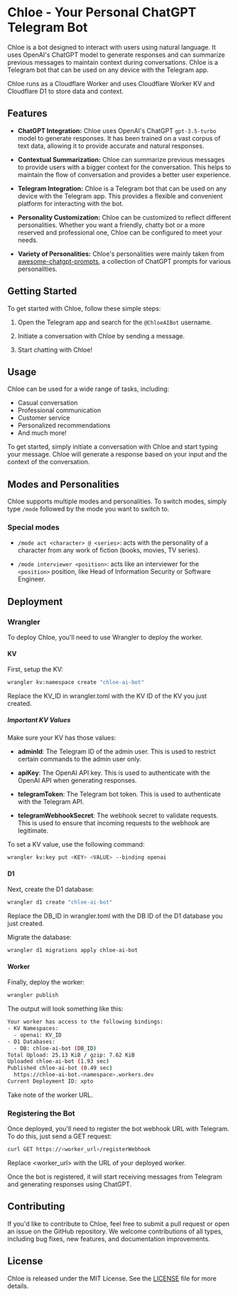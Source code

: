 # Chloe - Your Personal ChatGPT Telegram Bot

Chloe is a bot designed to interact with users using natural language. It uses OpenAI's ChatGPT model to generate
responses and can summarize previous messages to maintain context during conversations. Chloe is a Telegram bot that can
be used on any device with the Telegram app.

Chloe runs as a Cloudflare Worker and uses Cloudflare Worker KV and Cloudflare D1 to store data and context.

## Features

- **ChatGPT Integration:** Chloe uses OpenAI's ChatGPT `gpt-3.5-turbo` model to generate responses. It has been trained
  on a vast corpus of text data, allowing it to provide accurate and natural responses.

- **Contextual Summarization:** Chloe can summarize previous messages to provide users with a bigger context for the
  conversation. This helps to maintain the flow of conversation and provides a better user experience.

- **Telegram Integration:** Chloe is a Telegram bot that can be used on any device with the Telegram app. This provides
  a flexible and convenient platform for interacting with the bot.

- **Personality Customization:** Chloe can be customized to reflect different personalities. Whether you want a
  friendly, chatty bot or a more reserved and professional one, Chloe can be configured to meet your needs.

- **Variety of Personalities:** Chloe's personalities were mainly taken
  from [awesome-chatgpt-prompts](https://github.com/f/awesome-chatgpt-prompts), a collection of ChatGPT prompts for
  various personalities.

## Getting Started

To get started with Chloe, follow these simple steps:

1. Open the Telegram app and search for the `@ChloeAIBot` username.

2. Initiate a conversation with Chloe by sending a message.

3. Start chatting with Chloe!

## Usage

Chloe can be used for a wide range of tasks, including:

- Casual conversation
- Professional communication
- Customer service
- Personalized recommendations
- And much more!

To get started, simply initiate a conversation with Chloe and start typing your message. Chloe will generate a response
based on your input and the context of the conversation.

## Modes and Personalities

Chloe supports multiple modes and personalities. To switch modes, simply type `/mode` followed by the mode you want to
switch to.

### Special modes

- `/mode act <character> @ <series>`: acts with the personality of a character from any work of fiction (books, movies,
  TV series).

- `/mode interviewer <position>`: acts like an interviewer for the `<position>` position, like Head of Information
  Security or Software Engineer.

## Deployment

### Wrangler

To deploy Chloe, you'll need to use Wrangler to deploy the worker.

#### KV

First, setup the KV:

```bash
wrangler kv:namespace create "chloe-ai-bot"
```

Replace the KV_ID in wrangler.toml with the KV ID of the KV you just created.

##### Important KV Values

Make sure your KV has those values:

- **adminId**: The Telegram ID of the admin user. This is used to restrict certain commands to the admin user only.

- **apiKey**: The OpenAI API key. This is used to authenticate with the OpenAI API when generating responses.

- **telegramToken**: The Telegram bot token. This is used to authenticate with the Telegram API.

- **telegramWebhookSecret**: The webhook secret to validate requests. This is used to ensure that incoming requests to
  the webhook are legitimate.

To set a KV value, use the following command:

```bash
wrangler kv:key put <KEY> <VALUE> --binding openai
```

#### D1
Next, create the D1 database:

```bash
wrangler d1 create "chloe-ai-bot"
```

Replace the DB_ID in wrangler.toml with the DB ID of the D1 database you just created.

Migrate the database:

```bash
wrangler d1 migrations apply chloe-ai-bot
```

#### Worker

Finally, deploy the worker:

```bash
wrangler publish
```

The output will look something like this:

```bash
Your worker has access to the following bindings:
- KV Namespaces:
  - openai: KV_ID
- D1 Databases:
  - DB: chloe-ai-bot (DB_ID)
Total Upload: 25.13 KiB / gzip: 7.62 KiB
Uploaded chloe-ai-bot (1.93 sec)
Published chloe-ai-bot (0.49 sec)
  https://chloe-ai-bot.<namespace>.workers.dev
Current Deployment ID: xpto
```

Take note of the worker URL.

### Registering the Bot

Once deployed, you'll need to register the bot webhook URL with Telegram. To do this, just send a GET request:

```bash
curl GET https://<worker_url>/registerWebhook
```

Replace <worker_url> with the URL of your deployed worker.

Once the bot is registered, it will start receiving messages from Telegram and generating responses using ChatGPT.

## Contributing

If you'd like to contribute to Chloe, feel free to submit a pull request or open an issue on the GitHub repository. We
welcome contributions of all types, including bug fixes, new features, and documentation improvements.

## License

Chloe is released under the MIT License. See the [LICENSE](LICENSE) file for more details.
